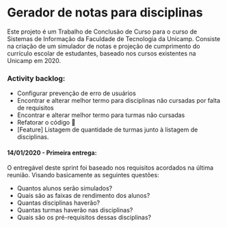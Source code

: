 # Gerador de notas para disciplinas

Este projeto é um Trabalho de Conclusão de Curso para o curso de Sistemas de Informação da Faculdade de Tecnologia da Unicamp. Consiste na criação de um simulador de notas e projeção de cumprimento do currículo escolar de estudantes, baseado nos cursos existentes na Unicamp em 2020.

### Activity backlog:
 - Configurar prevenção de erro de usuários
 - Encontrar e alterar melhor termo para disciplinas não cursadas por falta de requisitos
 - Encontrar e alterar melhor termo para turmas não cursadas
 - Refatorar o código :grimacing:
 - [Feature] Listagem de quantidade de turmas junto à listagem de disciplinas.


#### 14/01/2020 - Primeira entrega:

O entregável deste sprint foi baseado nos requisitos acordados na última reunião. Visando basicamente as seguintes questões:
- Quantos alunos serão simulados?
- Quais são as faixas de rendimento dos alunos?
- Quantas disciplinas haverão?
- Quantas turmas haverão nas disciplinas?
- Quais são os pré-requisitos dessas disciplinas?
